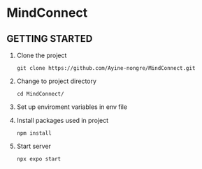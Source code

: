 # MindConnect

## GETTING STARTED
1. Clone the project
 
   ```
   git clone https://github.com/Ayine-nongre/MindConnect.git
   ```
2. Change to project directory

    ```
    cd MindConnect/
    ```
3. Set up enviroment variables in env file
   
4. Install packages used in project

   ```
   npm install
   ```
5. Start server

    ```
    npx expo start
    ```
